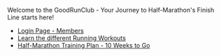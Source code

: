 Welcome to the GoodRunClub - Your Journey to Half-Marathon's Finish Line starts here!

- [Login Page - Members](login.md)
- [Learn the different Running Workouts](about.md)
- [Half-Marathon Training Plan - 10 Weeks to Go](plan.md)
